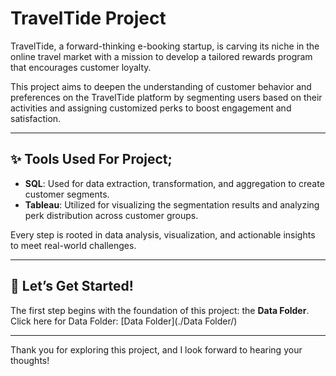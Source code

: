 # TravelTide Project

TravelTide, a forward-thinking e-booking startup, is carving its niche in the online travel market with a mission to develop a tailored rewards program that encourages customer loyalty.

This project aims to deepen the understanding of customer behavior and preferences on the TravelTide platform by segmenting users based on their activities and assigning customized perks to boost engagement and satisfaction.

---

## ✨ Tools Used For Project;
- **SQL**: Used for data extraction, transformation, and aggregation to create customer segments.
- **Tableau**: Utilized for visualizing the segmentation results and analyzing perk distribution across customer groups.

Every step is rooted in data analysis, visualization, and actionable insights to meet real-world challenges.

---

## 🚀 Let’s Get Started!  
The first step begins with the foundation of this project: the **Data Folder**.  
Click here for Data Folder: [Data Folder](./Data Folder/)

---


Thank you for exploring this project, and I look forward to hearing your thoughts!
